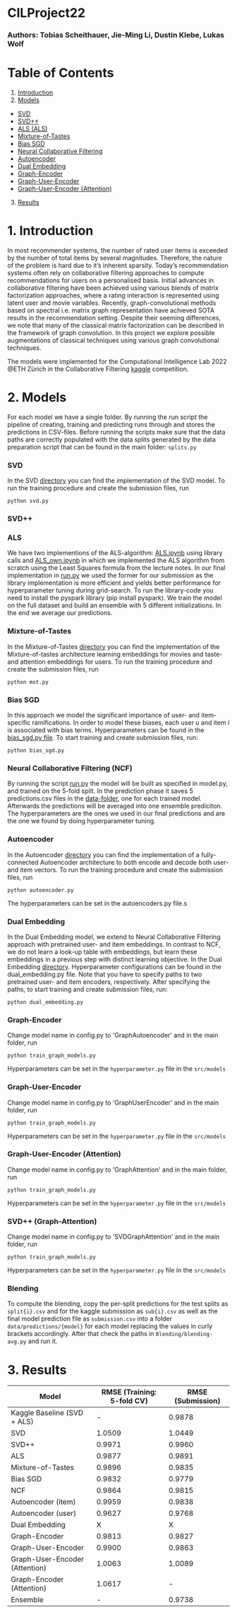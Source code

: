 # CILProject22

### Authors: Tobias Scheithauer, Jie-Ming Li, Dustin Klebe, Lukas Wolf 

# Table of Contents  
1. [Introduction](#1-introduction)
2. [Models](#2-models)
- [SVD](#svd)
- [SVD++](#svd-1)
- [ALS (ALS)](#als)
- [Mixture-of-Tastes](#mixture-of-tastes)
- [Bias SGD](#bias-sgd)
- [Neural Collaborative Filtering](#neural-collaborative-filtering-ncf)
- [Autoencoder](#autoencoder)
- [Dual Embedding](#dual-embedding)
- [Graph-Encoder](#graph-encoder)
- [Graph-User-Encoder](#graph-user-encoder)
- [Graph-User-Encoder (Attention)](#graph-user-encoder-attention)
3. [Results](#3-results)



# 1. Introduction
In most recommender systems, the number of rated user items is exceeded by the number of total items by several magnitudes. Therefore, the nature of the problem is hard due to it’s inherent sparsity. Today’s recommendation systems often rely on collaborative filtering approaches to compute recommendations for users on a personalised basis. Initial advances in collaborative filtering have been achieved using various blends of matrix factorization approaches, where a rating interaction is represented using latent user and movie variables. Recently, graph-convolutional methods based on spectral i.e. matrix graph representation have achieved SOTA results in the recommendation setting. Despite their seeming differences, we note that many of the classical matrix factorization can be described in the framework of graph convolution. In this project we explore possible augmentations of classical techniques using various graph convolutional techniques. 

The models were implemented for the Computational Intelligence Lab 2022 @ETH Zürich in the Collaborative Filtering [kaggle](https://www.kaggle.com/competitions/cil-collaborative-filtering-2022/overview) competition.

# 2. Models 
For each model we have a single folder. By running the run script the pipeline of creating, training and predicting runs through and stores the predictions in CSV-files. Before running the scripts make sure that the data paths are correctly populated with the data splits generated by the data preparation script that can be found in the main folder: ```splits.py```

### SVD 
In the SVD [directory](https://github.com/B1T0/CILProject22/tree/main/MoT) you can find the implementation of the SVD model. To run the training procedure and create the submission files, run 
```
python svd.py
```

### SVD++

### ALS
We have two implementions of the ALS-algorithm: [ALS.ipynb](https://github.com/B1T0/CILProject22/blob/main/ALS/ALS.ipynb) using library calls and [ALS_own.ipynb](https://github.com/B1T0/CILProject22/blob/main/ALS/ALS_own.ipynb) in which we implemented the ALS algorithm from scratch using the Least Squares formula from the lecture notes. In our final implementation in [run.py](https://github.com/B1T0/CILProject22/blob/main/ALS/run.py) we used the former for our submission as the library implementation is more efficient and yields better performance for hyperparameter tuning during grid-search. To run the library-code you need to install the pyspark library (pip install pyspark).
We train the model on the full dataset and build an ensemble with 5 different initializations. In the end we average our predictions.

### Mixture-of-Tastes
In the Mixture-of-Tastes [directory](https://github.com/B1T0/CILProject22/tree/main/MoT) you can find the implementation of the Mixture-of-tastes architecture learning embeddings for movies and taste- and attention embeddings for users. To run the training procedure and create the submission files, run 
```
python mot.py
```

### Bias SGD
In this approach we model the significant importance of user- and item-specific ramifications. In order to model these biases, each user u and item i is associated with bias terms. Hyperparameters can be found in the [bias_sgd.py file](https://github.com/B1T0/CILProject22/blob/main/Bias%20SGD/bias_sgd.py). To start training and create submission files, run: 
```
python bias_sgd.py
```


### Neural Collaborative Filtering (NCF)
By running the script [run.py](https://github.com/B1T0/CILProject22/blob/main/NFC/run.py) the model will be built as specified in model.py, and trained on the 5-fold split. In the prediction phase it saves 5 predictions.csv files in the [data-folder](https://github.com/B1T0/CILProject22/tree/main/data), one for each trained model. Afterwards the predictions will be averaged into one ensemble prediciton. The hyperparameters are the ones we used in our final predictions and are the one we found by doing hyperparameter tuning.


### Autoencoder 
In the Autoencoder [directory](https://github.com/B1T0/CILProject22/tree/main/Autoencoder) you can find the implementation of a fully-connected Autoencoder architecture to both encode and decode both user- and item vectors. To run the training procedure and create the submission files, run 
```
python autoencoder.py
```
The hyperparameters can be set in the autoencoders.py file.s

### Dual Embedding 
In the Dual Embedding model, we extend to Neural Collaborative Filtering approach with pretrained user- and item embeddings. In contrast to NCF, we do not learn a look-up table with embeddings, but learn these embeddings in a previous step with distinct learning objective. In the Dual Embedding [directory](https://github.com/B1T0/CILProject22/tree/main/Dual%20Embedding). Hyperparameter configurations can be found in the dual_embedding.py file. Note that you have to specify paths to two pretrained user- and item encoders, respectively. After specifying the paths, to start training and create submission files, run:
```
python dual_embedding.py
```


### Graph-Encoder
Change model name in config.py to 'GraphAutoencoder' and
in the main folder, run
```angular2html
python train_graph_models.py
```
Hyperparameters can be set in the `hyperparameter.py` file in the `src/models`


### Graph-User-Encoder
Change model name in config.py to 'GraphUserEncoder' and
in the main folder, run
```angular2html
python train_graph_models.py
```
Hyperparameters can be set in the `hyperparameter.py` file in the `src/models`


### Graph-User-Encoder (Attention)
Change model name in config.py to 'GraphAttention' and
in the main folder, run
```angular2html
python train_graph_models.py
```
Hyperparameters can be set in the `hyperparameter.py` file in the `src/models`

### SVD++ (Graph-Attention)
Change model name in config.py to 'SVDGraphAttention' and
in the main folder, run
```angular2html
python train_graph_models.py
```
Hyperparameters can be set in the `hyperparameter.py` file in the `src/models`


### Blending
To compute the blending, copy the per-split predictions for the test splits as `split{i}.csv` and for the kaggle submission as `sub{i}.csv` as well as the final model prediction file as `submission.csv` into a folder `data/predictions/{model}` for each model replacing the values in curly brackets accordingly. After that check the paths in `Blending/blending-avg.py` and run it.


# 3. Results
| Model                          | RMSE (Training: 5-fold CV) | RMSE (Submission) |
|--------------------------------|----------------------------|-------------------|
| Kaggle Baseline (SVD + ALS)    | -                          | 0.9878            |
| SVD                            | 1.0509                     | 1.0449            |
| SVD++                          | 0.9971                     | 0.9960            |
| ALS                            | 0.9877                     | 0.9891            |
| Mixture-of-Tastes              | 0.9896                     | 0.9835            |
| Bias SGD                       | 0.9832                     | 0.9779            |
| NCF                            | 0.9864                     | 0.9815            |
| Autoencoder (item)             | 0.9959                     | 0.9838            |
| Autoencoder (user)             | 0.9627                     | 0.9768            |
| Dual Embedding                 | X                          | X                 |
| Graph-Encoder                  | 0.9813                     | 0.9827            |
| Graph-User-Encoder             | 0.9900                     | 0.9863            |
| Graph-User-Encoder (Attention) | 1.0063                     | 1.0089            |
| Graph-Encoder (Attention)      | 1.0617                     | -                 |
| Ensemble                       | -                          | 0.9738            |
